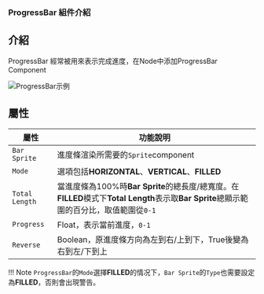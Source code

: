 ### ProgressBar 組件介紹

## 介紹

ProgressBar 經常被用來表示完成進度，在Node中添加ProgressBar Component

![ProgressBar示例](https://docs.cocos.com/creator/3.6/manual/zh/ui-system/components/editor/progress/add-progressbar.png)

## 屬性

| 屬性 | 功能說明 |
| ------------------- | ------------------------------------- |
|`Bar Sprite`|進度條渲染所需要的`Sprite`component|
|`Mode`|選項包括**HORIZONTAL**、**VERTICAL**、**FILLED**|
|`Total Length`|當進度條為100%時**Bar Sprite**的總長度/總寬度。在**FILLED**模式下**Total Length**表示取**Bar Sprite**總顯示範圍的百分比，取值範圍從`0-1`|
|`Progress`|Float，表示當前進度，`0-1`|
|`Reverse` |Boolean，原進度條方向為左到右/上到下，True後變為右到左/下到上|

!!! Note
    `ProgressBar`的`Mode`選擇**FILLED**的情况下，`Bar Sprite`的`Type`也需要設定為**FILLED**，否則會出現警告。